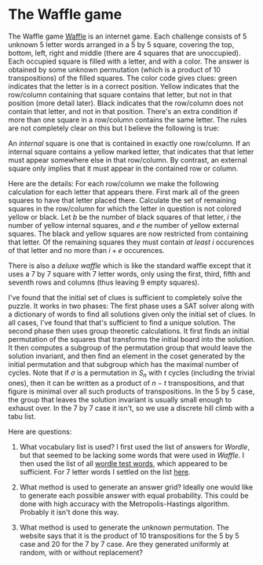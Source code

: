 The Waffle game
===============

The Waffle game [Waffle](https://wafflegame.net/daily) is an
internet game.  Each challenge consists of 5 unknown 5 letter words
arranged in a 5 by 5 square, covering the top, bottom, left, right and
middle (there are 4 squares that are unoccupied).  Each occupied
square is filled with a letter, and with a color.  The answer is
obtained by some unknown permutation (which is a product of 10
transpositions) of the filled squares.  The color code gives clues:
green indicates that the letter is in a correct position.  Yellow
indicates that the row/column containing that square contains that
letter, but not in that position (more detail later).  Black indicates
that the row/column does not contain that letter, and not in that
position.  There's an extra condition if more than one square in a
row/column contains the same letter.  The rules are not completely
clear on this but I believe the following is true:

An *internal* square is one that is contained in exactly one
row/column.  If an internal square contains a yellow marked letter,
that indicates that that letter must appear somewhere else in that
row/column. By contrast, an external square only implies that it must
appear in the contained row or column.

Here are the details: For each row/column we make the following
calculation for each letter that appears there.  First mark all of the
green squares to have that letter placed there. Calculate the set of
remaining squares in the row/column for which the letter in question
is not colored yellow or black.  Let $b$ be the number of black
squares of that letter, $i$ the number of yellow internal squares, and
$e$ the number of yellow external squares. The black and yellow
squares are now restricted from containing that letter. Of the
remaining squares they must contain *at least* $i$ occurences of that
letter and no more than $i + e$ occurences.

There is also a *deluxe waffle* which is like the standard waffle
except that it uses a 7 by 7 square with 7 letter words, only using
the first, third, fifth and seventh rows and columns (thus leaving 9
empty squares).

I've found that the initial set of clues is sufficient to completely
solve the puzzle.  It works in two phases: The first phase uses a SAT
solver along with a dictionary of words to find all solutions given
only the initial set of clues.  In all cases, I've found that that's
sufficient to find a unique solution.  The second phase then uses
group theoretic calculations.  It first finds an initial permutation
of the squares that transforms the initial board into the solution.
It then computes a subgroup of the permutation group that would leave
the solution invariant, and then find an element in the coset
generated by the initial permutation and that subgroup which has the
maximal number of cycles.  Note that if $\sigma$ is a permutation in
$`S_n`$ with $t$ cycles (including the trivial ones), then it can be
written as a product of $n-t$ transpositions, and that figure is
minimal over all such products of transpositions.  In the 5 by 5 case,
the group that leaves the solution invariant is usually small enough
to exhaust over.  In the 7 by 7 case it isn't, so we use a discrete
hill climb with a tabu list.

Here are questions:

1) What vocabulary list is used?  I first used the list of answers for
*Wordle*, but that seemed to be lacking some words that were used in
*Waffle*. I then used the list of all [wordle test
words](https://github.com/tabatkins/wordle-list/blob/main/words),
which appeared to be sufficient. For 7 letter words I settled on the
list
[here](https://github.com/powerlanguage/word-lists/blob/master/word-list-7-letters.txt).

2) What method is used to generate an answer grid?  Ideally one would
like to generate each possible answer with equal probability. This
could be done with high accuracy with the Metropolis-Hastings
algorithm.  Probably it isn't done this way.

3) What method is used to generate the unknown permutation.  The
website says that it is the product of 10 transpositions for the 5 by
5 case and 20 for the 7 by 7 case.  Are they generated uniformly at
random, with or without replacement?
